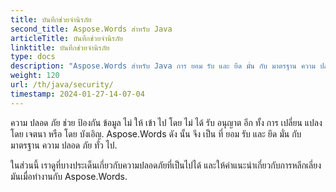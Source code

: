 ```yaml
---
title: บันทึกช่วยจํานิรภัย
second_title: Aspose.Words สําหรับ Java
articleTitle: บันทึกช่วยจํานิรภัย
linktitle: บันทึกช่วยจํานิรภัย
type: docs
description: "Aspose.Words สําหรับ Java การ ยอม รับ และ ยึด มั่น กับ มาตรฐาน ความ ปลอด ภัย ทั่ว ไป เพื่อ รับ ประกัน ความ ปลอด ภัย ระดับ สูง. ดู ประเด็น ด้าน ความ ปลอด ภัย และ คํา แนะ นํา เกี่ยว กับ วิธี หลีก เลี่ยง ปัญหา เหล่า นั้น."
weight: 120
url: /th/java/security/
timestamp: 2024-01-27-14-07-04
---
```


ความ ปลอด ภัย ช่วย ป้องกัน ข้อมูล ไม่ ให้ เข้า ไป โดย ไม่ ได้ รับ อนุญาต อีก ทั้ง การ เปลี่ยน แปลง โดย เจตนา หรือ โดย บังเอิญ. Aspose.Words ดัง นั้น จึง เป็น ที่ ยอม รับ และ ยึด มั่น กับ มาตรฐาน ความ ปลอด ภัย ทั่ว ไป.

ในส่วนนี้ เราดูที่บางประเด็นเกี่ยวกับความปลอดภัยที่เป็นไปได้ และให้คําแนะนําเกี่ยวกับการหลีกเลี่ยงมันเมื่อทํางานกับ Aspose.Words.
